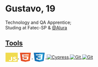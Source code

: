 # Gustavo, 19 

<p> Technology and QA Apprentice; <br>
 Studing at Fatec-SP & <a href="https://github.com/alura-cursos"> @Alura</p> 

 <h2> Tools </h2>
<div style="display: inline_block">
<img align="center" alt="JS" height="30" width="40" src="https://raw.githubusercontent.com/devicons/devicon/master/icons/javascript/javascript-plain.svg">
<img align="center" alt="HTML" height="30" width="40" src="https://raw.githubusercontent.com/devicons/devicon/master/icons/html5/html5-original.svg">
<img align="center" alt="CSS" height="30" width="40" src="https://raw.githubusercontent.com/devicons/devicon/master/icons/css3/css3-original.svg">
<img align="center" alt="Cypress" height="30" width="40" src="https://user-images.githubusercontent.com/113216494/199005002-38a1c6f6-bde3-4547-82cb-1605af2603f7.svg">
 <img align="center" alt="Git" height="30" width="40" src="https://user-images.githubusercontent.com/113216494/200642998-11f914dc-dbe6-4b13-9d1a-7a86c17ddc3b.png"> 
<img align="center" alt="Git" height="30" width="40" src="https://cdn.jsdelivr.net/gh/devicons/devicon/icons/git/git-original.svg"> 
</div>


